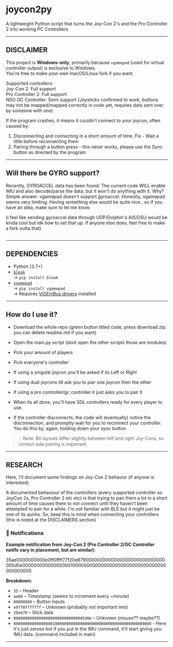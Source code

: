 # joycon2py

A lightweight Python script that turns the Joy-Con 2's and the Pro Controller 2 into working PC Controllers.

---

## DISCLAIMER

This project is **Windows-only**, primarily because `vgamepad` (used for virtual controller output) is exclusive to Windows.  
You're free to make your own macOS/Linux fork if you want.

Supported controllers:  
Joy-Con 2: Full support  
Pro Controller 2: Full support  
NSO GC Controller: Semi support (Joysticks confirmed to work, buttons may not be mapped/mapped correctly in code yet, requires data sent over by someone with one)  

If the program crashes, it means it couldn't connect to your joycon, often caused by:  
1. Disconnecting and connecting in a short amount of time. Fix - Wait a little before reconnecting them
2. Pairing through a button press - this never works, please use the Sync button as directed by the program

---

## Will there be GYRO support?

Recently, GYROACCEL data has been found. The current code WILL enable IMU and also decode/parse the data, but it won't do anything with it. Why?  
Simple answer: vgamepad doesn't support gyroaccel. Honestly, vgamepad seems very limiting. Having something else would be quite nice.. so if you have an idea, make sure to let me know.

(i feel like sending gyroaccel data through UDP/Dolphin's AIS/DSU would be kinda cool but idk how to set that up. if anyone else does, feel free to make a fork outta that)

##
---

## DEPENDENCIES

- Python (3.7+)
- [`bleak`](https://github.com/hbldh/bleak)  
  → `pip install bleak`  
- [`vgamepad`](https://github.com/yannbouteiller/vgamepad)  
  → `pip install vgamepad`  
  → Requires [ViGEmBus drivers](https://github.com/ViGEm/ViGEmBus/releases/latest) installed

---

## How do I use it?
- Download the whole repo (green button titled code, press download zip. you can delete readme.md if you want)
- Open the main.py script (dont open the other scripts those are modules)
- Pick your amount of players
- Pick everyone's controller
- If using a singular joycon you'll be asked if its Left or Right
- If using dual joycons itll ask you to pair one joycon then the other
- If using a pro controller/gc controller it just asks you to pair it
- When its all done, you'll have SDL controllers ready for every player to use.

- If the controller disconnects, the code will (eventually) notice the disconnection, and promptly wait for you to reconnect your controller. You do this by, again, holding down your sync button.

> 💡 Note: Bit layouts differ slightly between left and right Joy-Cons, so correct side pairing is important.
> 
---

## RESEARCH

Here, I'll document some findings on Joy-Con 2 behavior (if anyone is interested)

A documented behaviour of the controllers (every supported controller so JoyCon 2s, Pro Controller 2 etc etc) is that trying to pair them a lot in a short amount of time causes them to not connect until they haven't been attempted to pair for a while. I'm not familiar with BLE but it might just be one of its quirks. So, keep this is mind when connecting your controllers (this is noted at the DISCLAIMERS section)

### 🔔 Notifications

**Example notification from Joy-Con 2 (Pro Controller 2/GC Controller notifs vary in placement, but are similar):**

35ae0000000000e0ff0ffff77f20e8790000000000000000000000000000005d0e000000000000000001000000000000000000000000000000000000000000


**Breakdown:**

- `35` – Header  
- `ae00` – Timestamp (seems to increment every ~minute)  
- `00000000` – Button inputs  
- `e0ff0ffff77f` – Unknown (probably not important imo)
- `20e879` – Stick data  
- `0000000000000000000000000000005d0e` – Unknown (mouse?? maybe??)
- `000000000000000001000000000000000000000000000000000000000000` - Here it's just zeroes but if you put in the IMU command, it'll start giving you IMU data. (command included in main)
---
